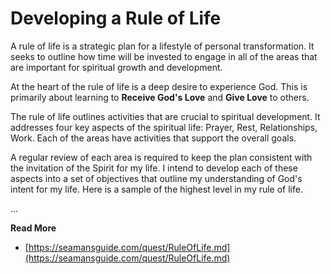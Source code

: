# Developing a Rule of Life

A rule of life is a strategic plan for a lifestyle of personal transformation. It seeks to outline
how time will be invested to engage in all of the areas that are important for spiritual growth and
development.

At the heart of the rule of life is a deep desire to experience God.  This is primarily about
learning to **Receive God's Love** and **Give Love** to others.

The rule of life outlines activities that are crucial to spiritual development.  It addresses four
key aspects of the spiritual life: Prayer, Rest, Relationships, Work.  Each of the areas have
activities that support the overall goals.

A regular review of each area is required to keep the plan consistent with the invitation of the
Spirit for my life.  I intend to develop each of these aspects into a set of objectives that outline
my understanding of God's intent for my life. Here is a sample of the highest level in my rule of
life.

...

**Read More**

* [https://seamansguide.com/quest/RuleOfLife.md](https://seamansguide.com/quest/RuleOfLife.md)


